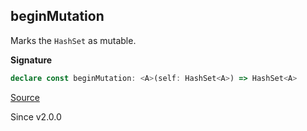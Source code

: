 ## beginMutation

Marks the `HashSet` as mutable.

**Signature**

```ts
declare const beginMutation: <A>(self: HashSet<A>) => HashSet<A>
```

[Source](https://github.com/Effect-TS/effect/tree/main/packages/effect/src/HashSet.ts#L139)

Since v2.0.0